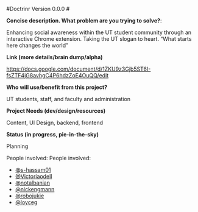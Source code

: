 #Doctrinr Version 0.0.0 #

**Concise description. What problem are you trying to solve?**:

Enhancing social awareness within the UT student community through an interactive Chrome extension. Taking the UT slogan to heart. “What starts here changes the world”

**Link (more details/brain dump/alpha)**

https://docs.google.com/document/d/1ZKU9z3Gjb5ST6I-fsZTF4jG8avhgC4P6hdzZoE4OuQQ/edit

**Who will use/benefit from this project?**

UT students, staff, and faculty and administration

**Project Needs (dev/design/resources)**

Content, UI Design, backend, frontend

**Status (in progress, pie-in-the-sky)**

Planning


People involved: 
People involved: 
* [@s-hassam01](https://github.com/shassam)
* [@Victoriaodell](https://github.com/victoriaodell)  
* [@notalbanian](https://github.com/notalbanian)
* [@nickengmann](https://github.com/nickengmann)
* [@robojukie](https://github.com/robojukie)
* [@loyceg](https://github.com/loyceg)
